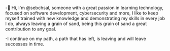 -👋 Hi, I'm @sebchsal, someone with a great passion in learning technology, focused on software development, cybersecurity and more, I like to keep myself trained with new knowledge and demonstrating my skills in every job I do, always leaving a grain of sand, being this grain of sand a great contribution to any goal.

-I continue on my path, a path that has left, is leaving and will leave successes in time.

<!---
sebchsal/sebchsal is a ✨ special ✨ repository because its `README.md` (this file) appears on your GitHub profile.
You can click the Preview link to take a look at your changes.
--->
